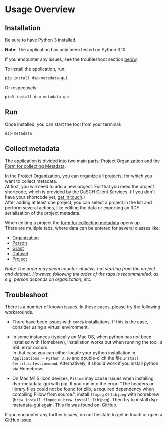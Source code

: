 # Usage Overview

## Installation

Be sure to have Python 3 installed.

__Note:__ The application has only been tested on Python 3.10.

If you encounter any issues, see the troubleshoot section [below](#troubleshoot).

To install the application, run:

```bash
pip install dsp-metadata-gui
```

Or respectively:

```shell
pip3 install dsp-metadata-gui
```


## Run

Once installed, you can start the tool from your terminal:
```shell
dsp-metadata
```


## Collect metadata

The application is divided into two main parts: [Project Organization](list_view.md) and the [Form for collecting Metadata](tab_view.md).

In the [Project Organization](list_view.md), you can organize all projects, for which you want to collect metadata.  
At first, you will need to add a new project. For that you need the project shortcode, which is provided by the DaSCH Client Services. (If you don't have your shortcode yet, [get in touch](mailto:info@dasch.swiss).)  
After adding at least one project, you can select a project in the list and perform several actions, like editing the data or exporting an RDF serialization of the project metadata.

When editing a project the [form for collecting metadata](tab_view.md) opens up.  
There are multiple tabs, where data can be entered for several classes like:

- [Organization](organization.md)
- [Person](person.md)
- [Grant](grant.md)
- [Dataset](dataset.md)
- [Project](project.md)

_Note: The order may seem counter intuitive, not starting from the project and dataset. However, following the order of the tabs is recommended, as e.g. person depends on organization, etc._


## Troubleshoot

There is a number of known issues. In these cases, please try the following workarounds.

* There have been issues with `conda` installations. If this is the case, consider using a virtual environment.

* In some instances (typically on Mac OS, when python has _not_ been installed with Homebrew), installation works but when running the tool, a SSL error occurs.  
In that case you can either locate your python installation in `Applications > Python 3.10` and double-click the file `Install Certificates.command`. Alternatively, it should work if you install python via Homebrew.

* On Mac M1 Silicon devices, `Pillow` may cause issues when installing dsp-metadata-gui with pip. If you run into the
  error: "The headers or library files could not be found for zlib, a required dependency when compiling Pillow from
  source.", install `ffmpeg` or `libjpeg` with homebrew (`brew install ffmpeg` or `brew install libjpeg`).
  Then try to install dsp-metadata-gui again. This fix was found on: [GitHub](https://github.com/python-pillow/Pillow/issues/5093).

If you encounter any further issues, do not hesitate to get in touch or open a GitHub issue.
